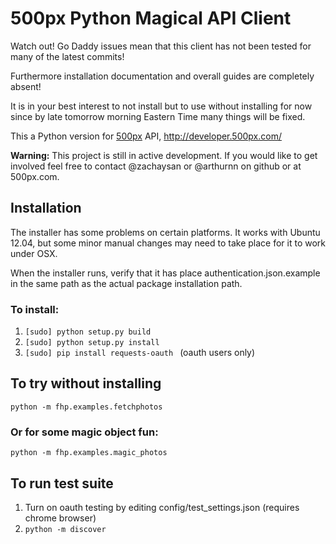 500px Python Magical API Client
===============================
Watch out! Go Daddy issues mean that this client has not been tested for many of the latest commits!

Furthermore installation documentation and overall guides are completely absent!

It is in your best interest to not install but to use without installing for now since by late tomorrow morning Eastern Time many things will be fixed.

This a Python version for [500px](http://500px.com/ "500px") API, http://developer.500px.com/  

**Warning:** This project is still in active development. 
If you would like to get involved feel free to contact
@zachaysan or @arthurnn on github or at 500px.com.

Installation
------------

The installer has some problems on certain platforms. It works with Ubuntu 12.04,
but some minor manual changes may need to take place for it to work under OSX.

When the installer runs, verify that it has place authentication.json.example
in the same path as the actual package installation path.

### To install:

1.  ```[sudo] python setup.py build ```
2.  ```[sudo] python setup.py install ```
3.  ```[sudo] pip install requests-oauth ``` (oauth users only)

To try without installing
-------------------------	
```python -m fhp.examples.fetchphotos ```

### Or for some magic object fun:
```python -m fhp.examples.magic_photos ```

To run test suite
-----------------
1. Turn on oauth testing by editing config/test_settings.json (requires chrome browser)
2. ```python -m discover ```
